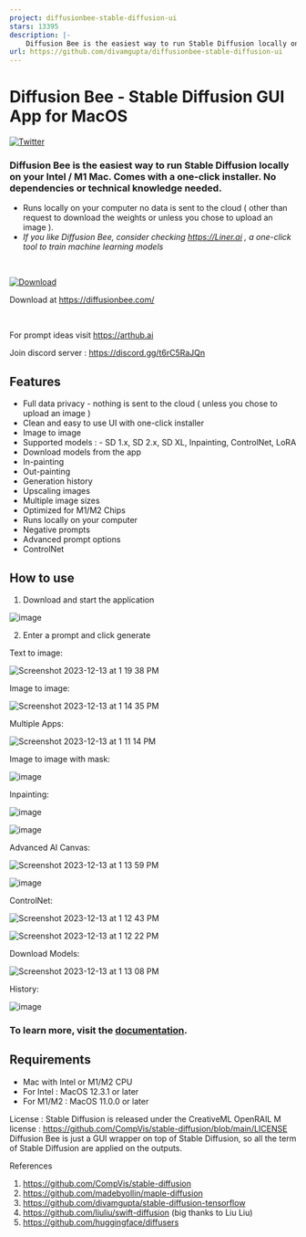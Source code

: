```yaml
---
project: diffusionbee-stable-diffusion-ui
stars: 13395
description: |-
    Diffusion Bee is the easiest way to run Stable Diffusion locally on your M1 Mac. Comes with a one-click installer. No dependencies or technical knowledge needed.
url: https://github.com/divamgupta/diffusionbee-stable-diffusion-ui
---
```


# Diffusion Bee - Stable Diffusion GUI App for MacOS
[![Twitter](https://img.shields.io/twitter/url.svg?label=Follow%20%40divamgupta&style=social&url=https%3A%2F%2Ftwitter.com%2Fdivamgupta)](https://twitter.com/divamgupta)



### Diffusion Bee is the easiest way to run Stable Diffusion locally on your Intel / M1 Mac. Comes with a one-click installer. No dependencies or technical knowledge needed.

* Runs locally on your computer no data is sent to the cloud ( other than request to download the weights or unless you chose to upload an image ).
*  *If you like Diffusion Bee, consider checking https://Liner.ai , a one-click tool to train machine learning models*

<br>

[![Download](https://user-images.githubusercontent.com/1890549/189538422-52d50488-c1fa-4924-bec6-186c9e0f307b.png)](https://diffusionbee.com/)

Download at https://diffusionbee.com/


<br>

For prompt ideas visit https://arthub.ai

Join discord server : https://discord.gg/t6rC5RaJQn


## Features
* Full data privacy - nothing is sent to the cloud ( unless you chose to upload an image )
* Clean and easy to use UI with one-click installer
* Image to image
* Supported models : - SD 1.x, SD 2.x, SD XL, Inpainting, ControlNet, LoRA
* Download models from the app
* In-painting
* Out-painting
* Generation history
* Upscaling images
* Multiple image sizes
* Optimized for M1/M2 Chips
* Runs locally on your computer
* Negative prompts
* Advanced prompt options
* ControlNet


## How to use 

1) Download and start the application

![image](https://user-images.githubusercontent.com/1890549/198916443-c6a2e40a-3d1e-4000-882d-993aa1941391.png)


2) Enter a prompt and click generate

Text to image:

![Screenshot 2023-12-13 at 1 19 38 PM](https://github.com/divamgupta/diffusionbee-stable-diffusion-ui/assets/1890549/3ee8e70b-ea17-4b26-8069-6d8c65aaa729)



Image to image:

![Screenshot 2023-12-13 at 1 14 35 PM](https://github.com/divamgupta/diffusionbee-stable-diffusion-ui/assets/1890549/ceb4b799-5003-47c6-a689-1a5dcd110935)

Multiple Apps:

![Screenshot 2023-12-13 at 1 11 14 PM](https://github.com/divamgupta/diffusionbee-stable-diffusion-ui/assets/1890549/5deb2129-b1c7-4f25-9718-754aa9a96008)


Image to image with mask:

![image](https://user-images.githubusercontent.com/1890549/198915075-dba8e90f-47f6-4915-87b5-fd09c17a58e5.png)

Inpainting:

![image](https://user-images.githubusercontent.com/1890549/198915349-6261dc9e-c24d-4fb0-98a2-973b429914b8.png)

![image](https://user-images.githubusercontent.com/1890549/198915395-71d4d278-2434-4e21-aea6-42988593941a.png)

Advanced AI Canvas:

![Screenshot 2023-12-13 at 1 13 59 PM](https://github.com/divamgupta/diffusionbee-stable-diffusion-ui/assets/1890549/f01273d3-6a01-4498-8d11-5f46b9946213)


![image](https://user-images.githubusercontent.com/1890549/198916091-62872915-af1d-4553-b657-934c1c8c7aca.png)

ControlNet:

![Screenshot 2023-12-13 at 1 12 43 PM](https://github.com/divamgupta/diffusionbee-stable-diffusion-ui/assets/1890549/55f8d6b0-2f18-4706-9771-999f379a8e4d)

![Screenshot 2023-12-13 at 1 12 22 PM](https://github.com/divamgupta/diffusionbee-stable-diffusion-ui/assets/1890549/53f5e3ef-6398-4c43-aeb6-0f1ded052a9a)


Download Models:

![Screenshot 2023-12-13 at 1 13 08 PM](https://github.com/divamgupta/diffusionbee-stable-diffusion-ui/assets/1890549/4202ba4e-f33f-47e7-bd27-26b1b93142db)


History:

![image](https://user-images.githubusercontent.com/1890549/198916678-9061829c-69da-4eee-b28d-1989e01c11e0.png)


### To learn more, visit the [documentation](https://github.com/divamgupta/diffusionbee-stable-diffusion-ui/blob/master/docs/DOCUMENTATION.md).

## Requirements 
* Mac with Intel or M1/M2 CPU
* For Intel : MacOS 12.3.1 or later 
* For M1/M2 : MacOS 11.0.0 or later 

License : Stable Diffusion is released under the CreativeML OpenRAIL M license : https://github.com/CompVis/stable-diffusion/blob/main/LICENSE
Diffusion Bee is just a GUI wrapper on top of Stable Diffusion, so all the term of Stable Diffusion are applied on the outputs. 



References
1) https://github.com/CompVis/stable-diffusion
2) https://github.com/madebyollin/maple-diffusion
3) https://github.com/divamgupta/stable-diffusion-tensorflow
4) https://github.com/liuliu/swift-diffusion (big thanks to Liu Liu)
5) https://github.com/huggingface/diffusers

 

